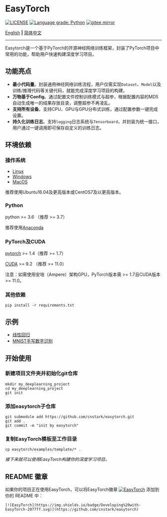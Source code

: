 # EasyTorch

[![LICENSE](https://img.shields.io/github/license/cnstark/easytorch.svg)](https://github.com/cnstark/easytorch/blob/master/LICENSE)
[![Language grade: Python](https://img.shields.io/lgtm/grade/python/g/cnstark/easytorch.svg?logo=lgtm&logoWidth=18)](https://lgtm.com/projects/g/cnstark/easytorch/context:python)
[![gitee mirror](https://github.com/cnstark/easytorch/actions/workflows/git-mirror.yml/badge.svg)](https://gitee.com/cnstark/easytorch)

[English](README.md) **|** [简体中文](README_CN.md)

---

Easytorch是一个基于PyTorch的开源神经网络训练框架，封装了PyTorch项目中常用的功能，帮助用户快速构建深度学习项目。

## 功能亮点

* **最小代码量**。封装通用神经网络训练流程，用户仅需实现`Dataset`、`Model`以及训练/推理代码等关键代码，就能完成深度学习项目的构建。
* **万物基于Config**。通过配置文件控制训练模式与超参，根据配置内容的MD5自动生成唯一的结果存放目录，调整超参不再凌乱。
* **支持所有设备**。支持CPU、GPU与GPU分布式训练，通过配置参数一键完成设置。
* **持久化训练日志**。支持`logging`日志系统与`Tensorboard`，并封装为统一接口，用户通过一键调用即可保存自定义的训练日志。

## 环境依赖

### 操作系统

* [Linux](https://pytorch.org/get-started/locally/#linux-prerequisites)
* [Windows](https://pytorch.org/get-started/locally/#windows-prerequisites)
* [MacOS](https://pytorch.org/get-started/locally/#mac-prerequisites)

推荐使用Ubuntu16.04及更高版本或CentOS7及以更高版本。

### Python

python >= 3.6 （推荐 >= 3.7）

推荐使用[Anaconda](https://www.anaconda.com/)

### PyTorch及CUDA

[pytorch](https://pytorch.org/) >= 1.4（推荐 >= 1.7）

[CUDA](https://developer.nvidia.com/zh-cn/cuda-toolkit) >= 9.2 （推荐 >= 11.0）

注意：如需使用安培（Ampere）架构GPU，PyTorch版本需 >= 1.7且CUDA版本 >= 11.0。

### 其他依赖

```shell
pip install -r requirements.txt
```

## 示例

* [线性回归](examples/linear_regression)
* [MNIST手写数字识别](examples/mnist)

## 开始使用

### 新建项目文件夹并初始化git仓库

```shell
mkdir my_deeplearning_project
cd my_deeplearning_project
git init
```

### 添加easytorch子仓库

```shell
git submodule add https://github.com/cnstark/easytorch.git
git add .
git commit -m "init by easytorch"
```

### 复制EasyTorch模板至工作目录

```shell
cp easytorch/examples/template/* .
```

*接下来就可以使用EasyTorch构建你的深度学习项目。*

## README 徽章

如果你的项目正在使用EasyTorch，可以将EasyTorch徽章 [![EasyTorch](https://img.shields.io/badge/Developing%20with-EasyTorch-2077ff.svg)](https://github.com/cnstark/easytorch) 添加到你的 README 中：

```
[![EasyTorch](https://img.shields.io/badge/Developing%20with-EasyTorch-2077ff.svg)](https://github.com/cnstark/easytorch)
```

